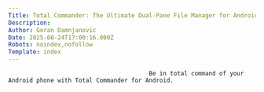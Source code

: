 ```yaml
---
Title: Total Commander: The Ultimate Dual-Pane File Manager for Android
Description: 
Author: Goran Damnjanovic
Date: 2025-08-24T17:00:16.000Z
Robots: noindex,nofollow
Template: index
---
```


                                            Be in total command of your Android phone with Total Commander for Android.  
                                        